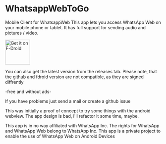 # WhatsappWebToGo

Mobile Client for WhatsappWeb
This app lets you access WhatsApp Web on your mobile phone or tablet.
It has full support for sending audio and pictures / video.

[<img src="https://fdroid.gitlab.io/artwork/badge/get-it-on.png"
    alt="Get it on F-Droid"
    height="80">](https://f-droid.org/packages/ghoedev.whatsappwebtogo)
    
You can also get the latest version from the releases tab. Please note, that the github and fdroid version are not compatible, as they are signed diffrently

-free and without ads-

If you have problems just send a mail or create a github issue

This was initially a proof of concept to try some things with the android webview. The app design is bad, i'll refactor it some time, maybe.

This app is in no way affiliated with WhatsApp Inc. The rights for WhatsApp and WhatsApp Web belong to WhatsApp Inc. 
This app is a private project to enable the use of WhatsApp Web on Android Devices
